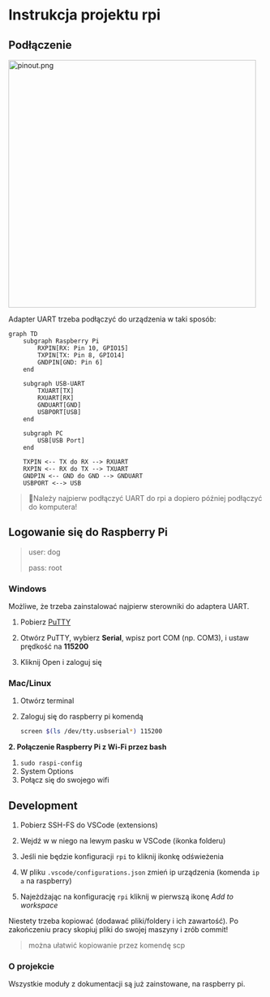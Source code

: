 # Instrukcja projektu rpi

## Podłączenie

<img title="" src="https://i.sstatic.net/yHddo.png" alt="pinout.png" width="488">

Adapter UART trzeba podłączyć do urządzenia w taki sposób:

```mermaid
graph TD
    subgraph Raspberry Pi
        RXPIN[RX: Pin 10, GPIO15]
        TXPIN[TX: Pin 8, GPIO14]
        GNDPIN[GND: Pin 6]
    end

    subgraph USB-UART
        TXUART[TX]
        RXUART[RX]
        GNDUART[GND]
        USBPORT[USB]
    end

    subgraph PC
        USB[USB Port]
    end

    TXPIN <-- TX do RX --> RXUART
    RXPIN <-- RX do TX --> TXUART
    GNDPIN <-- GND do GND --> GNDUART
    USBPORT <--> USB
```

> 🔌Należy najpierw podłączyć UART do rpi a dopiero później podłączyć do komputera!

## Logowanie się do Raspberry Pi

> user: dog
> 
> pass: root

### Windows

Możliwe, że trzeba zainstalować najpierw sterowniki do adaptera UART.

1. Pobierz [PuTTY](https://www.chiark.greenend.org.uk/~sgtatham/putty/latest.html)

2. Otwórz PuTTY, wybierz **Serial**, wpisz port COM (np. COM3), i ustaw prędkość na **115200**

3. Kliknij Open i zaloguj się

### Mac/Linux

1. Otwórz terminal

2. Zaloguj się do raspberry pi komendą
   
   ```zsh
   screen $(ls /dev/tty.usbserial*) 115200
   ```

**2. Połączenie Raspberry Pi z Wi-Fi przez bash**

1. `sudo raspi-config`
2. System Options
3. Połącz się do swojego wifi

## Development

1. Pobierz SSH-FS do VSCode (extensions)

2. Wejdź w w niego na lewym pasku w VSCode (ikonka folderu)

3. Jeśli nie będzie konfiguracji `rpi` to kliknij ikonkę odświeżenia

4. W pliku `.vscode/configurations.json` zmień ip urządzenia (komenda `ip a` na raspberry)

5. Najeżdżając na konfigurację `rpi` kliknij w pierwszą ikonę *Add to workspace*

Niestety trzeba kopiować (dodawać pliki/foldery i ich zawartość). Po zakończeniu pracy skopiuj pliki do swojej maszyny i zrób commit!

> można ułatwić kopiowanie przez komendę scp



### O projekcie

Wszystkie moduły z dokumentacji są już zainstowane, na raspberry pi.

